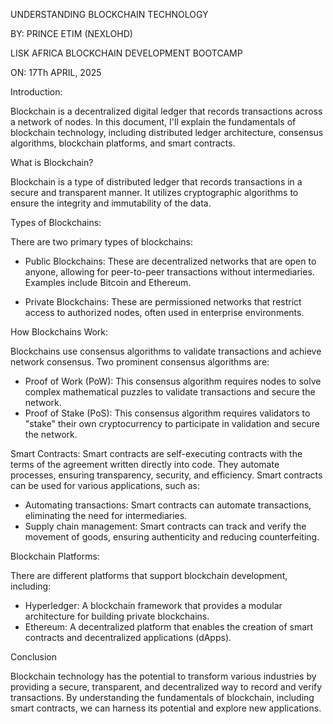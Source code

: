 UNDERSTANDING BLOCKCHAIN TECHNOLOGY


BY:
PRINCE ETIM (NEXLOHD)

LISK AFRICA BLOCKCHAIN DEVELOPMENT
BOOTCAMP


ON:
17Th APRIL, 2025





Introduction:

Blockchain is a decentralized digital ledger that records transactions across a network of nodes. In this document, I'll explain the fundamentals of blockchain technology, including distributed ledger architecture, consensus algorithms, blockchain platforms, and smart contracts.

What is Blockchain?

Blockchain is a type of distributed ledger that records transactions in a secure and transparent manner. It utilizes cryptographic algorithms to ensure the integrity and immutability of the data.

Types of Blockchains:

There are two primary types of blockchains:
- Public Blockchains: These are decentralized networks that are open to anyone, allowing for peer-to-peer transactions without intermediaries. Examples include Bitcoin and Ethereum.
  
- Private Blockchains: These are permissioned networks that restrict access to authorized nodes, often used in enterprise environments.

How Blockchains Work:

Blockchains use consensus algorithms to validate transactions and achieve network consensus. Two prominent consensus algorithms are:

- Proof of Work (PoW): This consensus algorithm requires nodes to solve complex mathematical puzzles to validate transactions and secure the network.
- Proof of Stake (PoS): This consensus algorithm requires validators to "stake" their own cryptocurrency to participate in validation and secure the network.

Smart Contracts:
Smart contracts are self-executing contracts with the terms of the agreement written directly into code. They automate processes, ensuring transparency, security, and efficiency. Smart contracts can be used for various applications, such as:

- Automating transactions: Smart contracts can automate transactions, eliminating the need for intermediaries.
- Supply chain management: Smart contracts can track and verify the movement of goods, ensuring authenticity and reducing counterfeiting.

Blockchain Platforms:

There are different platforms that support blockchain development, including:
- Hyperledger: A blockchain framework that provides a modular architecture for building private blockchains.
- Ethereum: A decentralized platform that enables the creation of smart contracts and decentralized applications (dApps).

Conclusion

Blockchain technology has the potential to transform various industries by providing a secure, transparent, and decentralized way to record and verify transactions. By understanding the fundamentals of blockchain, including smart contracts, we can harness its potential and explore new applications.

